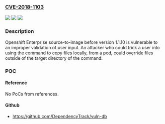 ### [CVE-2018-1103](https://cve.mitre.org/cgi-bin/cvename.cgi?name=CVE-2018-1103)
![](https://img.shields.io/static/v1?label=Product&message=unsanitized%20paths%20in%20tar.go&color=blue)
![](https://img.shields.io/static/v1?label=Version&message=source-to-image%201.1.10%20&color=brightgreen)
![](https://img.shields.io/static/v1?label=Vulnerability&message=CWE-22&color=brightgreen)

### Description

Openshift Enterprise source-to-image before version 1.1.10 is vulnerable to an improper validation of user input. An attacker who could trick a user into using the command to copy files locally, from a pod, could override files outside of the target directory of the command.

### POC

#### Reference
No PoCs from references.

#### Github
- https://github.com/DependencyTrack/vuln-db

